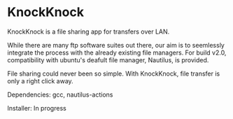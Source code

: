 # KnockKnock

KnockKnock is a file sharing app for transfers over LAN.

While there are many ftp software suites out there, our aim is to seemlessly integrate the process with the already
existing file managers. For build v2.0, compatibility with ubuntu's deafult file manager, Nautilus, is provided.

File sharing could never been so simple. With KnockKnock, file transfer is only a right click away.

Dependencies: gcc, nautilus-actions

Installer: In progress
